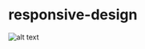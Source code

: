# responsive-design
![alt text](https://github.com/[andrea78novi]/[responsive-design]/desktop.png?raw=true)
